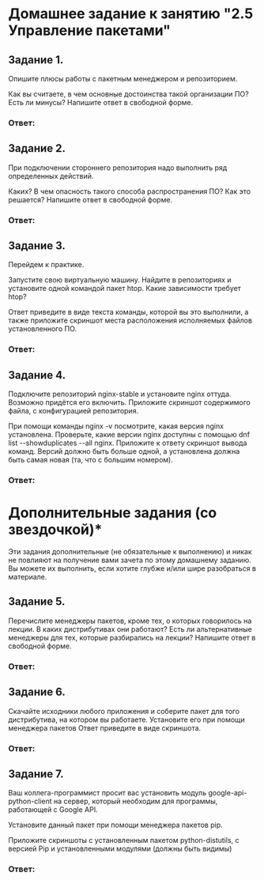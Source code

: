 # Домашнее задание к занятию "2.5 Управление пакетами"

## Задание 1.
Опишите плюсы работы с пакетным менеджером и репозиторием.

Как вы считаете, в чем основные достоинства такой организации ПО?
Есть ли минусы?
Напишите ответ в свободной форме.

### Ответ:

## Задание 2.
При подключении стороннего репозитория надо выполнить ряд определенных действий.

Каких?
В чем опасность такого способа распространения ПО?
Как это решается?
Напишите ответ в свободной форме.

### Ответ:

## Задание 3.
Перейдем к практике.

Запустите свою виртуальную машину.
Найдите в репозиториях и установите одной командой пакет htop.
Какие зависимости требует htop?

Ответ приведите в виде текста команды, которой вы это выполнили, а также приложите скриншот места расположения исполняемых файлов установленного ПО.

### Ответ:

## Задание 4.
Подключите репозиторий nginx-stable и установите nginx оттуда. Возможно придётся его включить.
Приложите скриншот содержимого файла, с конфигурацией репозитория.

При помощи команды nginx -v посмотрите, какая версия nginx установлена. Проверьте, какие версии nginx доступны с помощью dnf list --showduplicates --all nginx.
Приложите к ответу скриншот вывода команд. Версий должно быть больше одной, а установлена должна быть самая новая (та, что с большим номером).

### Ответ:

# Дополнительные задания (со звездочкой)*

Эти задания дополнительные (не обязательные к выполнению) и никак не повлияют на получение вами зачета по этому домашнему заданию. Вы можете их выполнить, если хотите глубже и/или шире разобраться в материале.

## Задание 5.
Перечислите менеджеры пакетов, кроме тех, о которых говорилось на лекции. В каких дистрибутивах они работают?
Есть ли альтернативные менеджеры для тех, которые разбирались на лекции?
Напишите ответ в свободной форме.

### Ответ:

## Задание 6.
Скачайте исходники любого приложения и соберите пакет для того дистрибутива, на котором вы работаете.
Установите его при помощи менеджера пакетов
Ответ приведите в виде скриншота.

### Ответ:

## Задание 7.
Ваш коллега-программист просит вас установить модуль google-api-python-client на сервер, который необходим для программы, работающей с Google API.

Установите данный пакет при помощи менеджера пакетов pip.

Приложите скриншоты с установленным пакетом python-distutils, с версией Pip и установленными модулями (должны быть видимы)

### Ответ:
